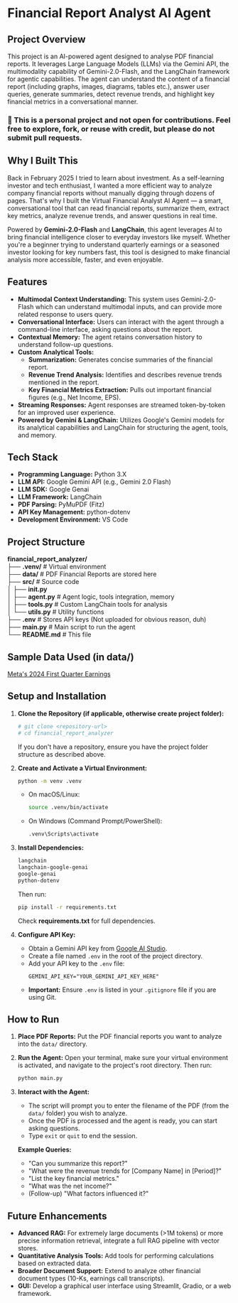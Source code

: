 # Financial Report Analyst AI Agent

## Project Overview

This project is an AI-powered agent designed to analyse PDF financial reports. It leverages Large Language Models (LLMs) via the Gemini API, the multimodality capability of Gemini-2.0-Flash, and the LangChain framework for agentic capabilities. The agent can understand the content of a financial report (including graphs, images, diagrams, tables etc.), answer user queries, generate summaries, detect revenue trends, and highlight key financial metrics in a conversational manner.

### 🛑 This is a personal project and not open for contributions. Feel free to explore, fork, or reuse with credit, but please do not submit pull requests.


## Why I Built This
Back in February 2025 I tried to learn about investment. As a self-learning investor and tech enthusiast, I wanted a more efficient way to analyze company financial reports without manually digging through dozens of pages. That's why I built the Virtual Financial Analyst AI Agent — a smart, conversational tool that can read financial reports, summarize them, extract key metrics, analyze revenue trends, and answer questions in real time.

Powered by **Gemini-2.0-Flash** and **LangChain**, this agent leverages AI to bring financial intelligence closer to everyday investors like myself. Whether you're a beginner trying to understand quarterly earnings or a seasoned investor looking for key numbers fast, this tool is designed to make financial analysis more accessible, faster, and even enjoyable.


## Features

*   **Multimodal Context Understanding:** This system uses Gemini-2.0-Flash which can understand multimodal inputs, and can provide more related response to users query. 
*   **Conversational Interface:** Users can interact with the agent through a command-line interface, asking questions about the report.
*   **Contextual Memory:** The agent retains conversation history to understand follow-up questions.
*   **Custom Analytical Tools:**
    *   **Summarization:** Generates concise summaries of the financial report.
    *   **Revenue Trend Analysis:** Identifies and describes revenue trends mentioned in the report.
    *   **Key Financial Metrics Extraction:** Pulls out important financial figures (e.g., Net Income, EPS).
*   **Streaming Responses:** Agent responses are streamed token-by-token for an improved user experience.
*   **Powered by Gemini & LangChain:** Utilizes Google's Gemini models for its analytical capabilities and LangChain for structuring the agent, tools, and memory.

## Tech Stack

*   **Programming Language:** Python 3.X
*   **LLM API:** Google Gemini API (e.g., Gemini 2.0 Flash)
*   **LLM SDK:** Google Genai
*   **LLM Framework:** LangChain
*   **PDF Parsing:** PyMuPDF (Fitz)
*   **API Key Management:** python-dotenv
*   **Development Environment:** VS Code

## Project Structure
**financial_report_analyzer/** \
├── **.venv/** # Virtual environment \
├── **data/** # PDF Financial Reports are stored here \
├── **src/** # Source code \
│ ├── **init.py** \
│ ├── **agent.py** # Agent logic, tools integration, memory \
│ ├── **tools.py** # Custom LangChain tools for analysis \
│ └── **utils.py** # Utility functions \
├── **.env** # Stores API keys (Not uploaded for obvious reason, duh) \
├── **main.py** # Main script to run the agent \
└── **README.md** # This file

## Sample Data Used (in data/)
[Meta's 2024 First Quarter Earnings](https://s21.q4cdn.com/399680738/files/doc_financials/2024/q1/Meta-03-31-2024-Exhibit-99-1_FINAL.pdf) 

## Setup and Installation

1.  **Clone the Repository (if applicable, otherwise create project folder):**
    ```bash
    # git clone <repository-url>
    # cd financial_report_analyzer
    ```
    If you don't have a repository, ensure you have the project folder structure as described above.

2.  **Create and Activate a Virtual Environment:**
    ```bash
    python -m venv .venv
    ```
    *   On macOS/Linux:
        ```bash
        source .venv/bin/activate
        ```
    *   On Windows (Command Prompt/PowerShell):
        ```bash
        .venv\Scripts\activate
        ```

3.  **Install Dependencies:**
    ```txt
    langchain
    langchain-google-genai
    google-genai
    python-dotenv
    ```
    Then run:
    ```bash
    pip install -r requirements.txt
    ```
    Check **requirements.txt** for full dependencies.

4. **Configure API Key:**
    *   Obtain a Gemini API key from [Google AI Studio](https://aistudio.google.com/).
    *   Create a file named `.env` in the root of the project directory.
    *   Add your API key to the `.env` file:
        ```
        GEMINI_API_KEY="YOUR_GEMINI_API_KEY_HERE"
        ```
    *   **Important:** Ensure `.env` is listed in your `.gitignore` file if you are using Git.


## How to Run

1.  **Place PDF Reports:**
    Put the PDF financial reports you want to analyze into the `data/` directory.

2.  **Run the Agent:**
    Open your terminal, make sure your virtual environment is activated, and navigate to the project's root directory. Then run:
    ```bash
    python main.py
    ```

3.  **Interact with the Agent:**
    *   The script will prompt you to enter the filename of the PDF (from the `data/` folder) you wish to analyze.
    *   Once the PDF is processed and the agent is ready, you can start asking questions.
    *   Type `exit` or `quit` to end the session.

    **Example Queries:**
    *   "Can you summarize this report?"
    *   "What were the revenue trends for [Company Name] in [Period]?"
    *   "List the key financial metrics."
    *   "What was the net income?"
    *   (Follow-up) "What factors influenced it?"


## Future Enhancements

*   **Advanced RAG:** For extremely large documents (>1M tokens) or more precise information retrieval, integrate a full RAG pipeline with vector stores.
*   **Quantitative Analysis Tools:** Add tools for performing calculations based on extracted data.
*   **Broader Document Support:** Extend to analyze other financial document types (10-Ks, earnings call transcripts).
*   **GUI:** Develop a graphical user interface using Streamlit, Gradio, or a web framework.
